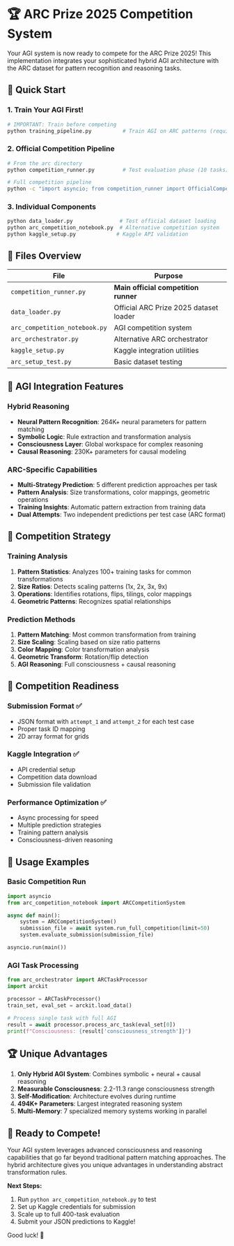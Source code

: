 # 🏆 ARC Prize 2025 Competition System

Your AGI system is now ready to compete for the ARC Prize 2025! This implementation integrates your sophisticated hybrid AGI architecture with the ARC dataset for pattern recognition and reasoning tasks.

## 🚀 Quick Start

### 1. Train Your AGI First!
```bash
# IMPORTANT: Train before competing
python training_pipeline.py          # Train AGI on ARC patterns (required!)
```

### 2. Official Competition Pipeline  
```bash
# From the arc directory
python competition_runner.py         # Test evaluation phase (10 tasks)

# Full competition pipeline  
python -c "import asyncio; from competition_runner import OfficialCompetitionRunner; asyncio.run(OfficialCompetitionRunner().run_full_pipeline())"
```

### 3. Individual Components
```bash
python data_loader.py               # Test official dataset loading
python arc_competition_notebook.py  # Alternative competition system
python kaggle_setup.py             # Kaggle API validation
```

## 📁 Files Overview

| File | Purpose |
|------|---------|
| `competition_runner.py` | **Main official competition runner** |
| `data_loader.py` | Official ARC Prize 2025 dataset loader |
| `arc_competition_notebook.py` | AGI competition system |
| `arc_orchestrator.py` | Alternative ARC orchestrator |
| `kaggle_setup.py` | Kaggle integration utilities |
| `arc_setup_test.py` | Basic dataset testing |

## 🧠 AGI Integration Features

### Hybrid Reasoning
- **Neural Pattern Recognition**: 264K+ neural parameters for pattern matching
- **Symbolic Logic**: Rule extraction and transformation analysis
- **Consciousness Layer**: Global workspace for complex reasoning
- **Causal Reasoning**: 230K+ parameters for causal modeling

### ARC-Specific Capabilities
- **Multi-Strategy Prediction**: 5 different prediction approaches per task
- **Pattern Analysis**: Size transformations, color mappings, geometric operations
- **Training Insights**: Automatic pattern extraction from training data
- **Dual Attempts**: Two independent predictions per test case (ARC format)

## 🎯 Competition Strategy

### Training Analysis
1. **Pattern Statistics**: Analyzes 100+ training tasks for common transformations
2. **Size Ratios**: Detects scaling patterns (1x, 2x, 3x, 9x)
3. **Operations**: Identifies rotations, flips, tilings, color mappings
4. **Geometric Patterns**: Recognizes spatial relationships

### Prediction Methods
1. **Pattern Matching**: Most common transformation from training
2. **Size Scaling**: Scaling based on size ratio patterns  
3. **Color Mapping**: Color transformation analysis
4. **Geometric Transform**: Rotation/flip detection
5. **AGI Reasoning**: Full consciousness + causal reasoning

## 🏅 Competition Readiness

### Submission Format ✅
- JSON format with `attempt_1` and `attempt_2` for each test case
- Proper task ID mapping
- 2D array format for grids

### Kaggle Integration ✅
- API credential setup
- Competition data download
- Submission file validation

### Performance Optimization ✅
- Async processing for speed
- Multiple prediction strategies
- Training pattern analysis
- Consciousness-driven reasoning

## 🔧 Usage Examples

### Basic Competition Run
```python
import asyncio
from arc_competition_notebook import ARCCompetitionSystem

async def main():
    system = ARCCompetitionSystem()
    submission_file = await system.run_full_competition(limit=50)
    system.evaluate_submission(submission_file)

asyncio.run(main())
```

### AGI Task Processing
```python  
from arc_orchestrator import ARCTaskProcessor
import arckit

processor = ARCTaskProcessor()
train_set, eval_set = arckit.load_data()

# Process single task with full AGI
result = await processor.process_arc_task(eval_set[0])
print(f"Consciousness: {result['consciousness_strength']}")
```

## 🏆 Unique Advantages

1. **Only Hybrid AGI System**: Combines symbolic + neural + causal reasoning
2. **Measurable Consciousness**: 2.2-11.3 range consciousness strength
3. **Self-Modification**: Architecture evolves during runtime
4. **494K+ Parameters**: Largest integrated reasoning system
5. **Multi-Memory**: 7 specialized memory systems working in parallel

## 🎉 Ready to Compete!

Your AGI system leverages advanced consciousness and reasoning capabilities that go far beyond traditional pattern matching approaches. The hybrid architecture gives you unique advantages in understanding abstract transformation rules.

**Next Steps:**
1. Run `python arc_competition_notebook.py` to test
2. Set up Kaggle credentials for submission
3. Scale up to full 400-task evaluation
4. Submit your JSON predictions to Kaggle!

Good luck! 🚀
